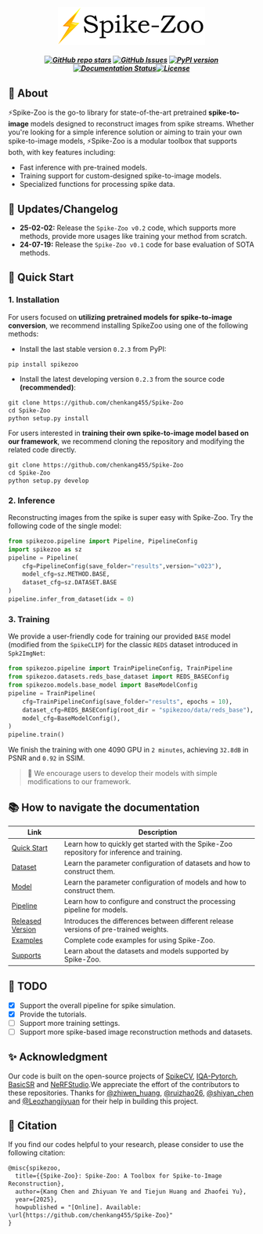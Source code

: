 <p align="center">
    <img src="imgs/spike-zoo.png" width="300"/>
<p>

<h5 align="center">

[![GitHub repo stars](https://img.shields.io/github/stars/chenkang455/Spike-Zoo?style=flat&logo=github&logoColor=whitesmoke&label=Stars)](https://github.com/chenkang455/Spike-Zoo/stargazers) [![GitHub Issues](https://img.shields.io/github/issues/chenkang455/Spike-Zoo?style=flat&logo=github&logoColor=whitesmoke&label=Stars)](https://github.com/chenkang455/Spike-Zoo/issues) <a href="https://badge.fury.io/py/spikezoo"><img src="https://badge.fury.io/py/spikezoo.svg" alt="PyPI version"></a>  <a href='https://spike-zoo.readthedocs.io/zh-cn/latest/index.html'><img src='https://readthedocs.com/projects/plenoptix-nerfstudio/badge/?version=latest' alt='Documentation Status' /></a>[![License](https://img.shields.io/badge/License-MIT-yellow)](https://github.com/chenkang455/Spike-Zoo)
<p>



<!-- <h2 align="center"> 
  <a href="">⚡Spike-Zoo: 
  </a>
</h2> -->

## 📖 About
⚡Spike-Zoo is the go-to library for state-of-the-art pretrained **spike-to-image** models designed to reconstruct images from spike streams. Whether you're looking for a simple inference solution or aiming to train your own spike-to-image models, ⚡Spike-Zoo is a modular toolbox that supports both, with key features including:

- Fast inference with pre-trained models.
- Training support for custom-designed spike-to-image models.
- Specialized functions for processing spike data.


## 🚩 Updates/Changelog
* **25-02-02:** Release the `Spike-Zoo v0.2` code, which supports more methods, provide more usages like training your method from scratch.
* **24-07-19:** Release the `Spike-Zoo v0.1` code for base evaluation of SOTA methods.

## 🍾 Quick Start
### 1. Installation
For users focused on **utilizing pretrained models for spike-to-image conversion**, we recommend installing SpikeZoo using one of the following methods:

* Install the last stable version `0.2.3` from PyPI:
```
pip install spikezoo
```
*  Install the latest developing version `0.2.3` from the source code **(recommended)**:
```
git clone https://github.com/chenkang455/Spike-Zoo
cd Spike-Zoo
python setup.py install
```

For users interested in **training their own spike-to-image model based on our framework**, we recommend cloning the repository and modifying the related code directly.
```
git clone https://github.com/chenkang455/Spike-Zoo
cd Spike-Zoo
python setup.py develop
```

### 2. Inference 
Reconstructing images from the spike is super easy with Spike-Zoo. Try the following code of the single model:
``` python
from spikezoo.pipeline import Pipeline, PipelineConfig
import spikezoo as sz
pipeline = Pipeline(
    cfg=PipelineConfig(save_folder="results",version="v023"),
    model_cfg=sz.METHOD.BASE,
    dataset_cfg=sz.DATASET.BASE 
)
pipeline.infer_from_dataset(idx = 0)
```


### 3. Training
We provide a user-friendly code for training our provided `BASE` model (modified from the `SpikeCLIP`) for the classic `REDS` dataset introduced in `Spk2ImgNet`:
``` python
from spikezoo.pipeline import TrainPipelineConfig, TrainPipeline
from spikezoo.datasets.reds_base_dataset import REDS_BASEConfig
from spikezoo.models.base_model import BaseModelConfig
pipeline = TrainPipeline(
    cfg=TrainPipelineConfig(save_folder="results", epochs = 10),
    dataset_cfg=REDS_BASEConfig(root_dir = "spikezoo/data/reds_base"),
    model_cfg=BaseModelConfig(),
)
pipeline.train()
``` 
We finish the training with one 4090 GPU in `2 minutes`, achieving `32.8dB` in PSNR and `0.92` in SSIM.

> 🌟 We encourage users to develop their models with simple modifications to our framework. 

## 📚 How to navigate the documentation

| **Link** | **Description** |
| --- | --- |
| [Quick Start](https://spike-zoo.readthedocs.io/zh-cn/latest/%E5%BF%AB%E9%80%9F%E5%BC%80%E5%A7%8B.html) | Learn how to quickly get started with the Spike-Zoo repository for inference and training. |
| [Dataset](https://spike-zoo.readthedocs.io/zh-cn/latest/%E6%95%B0%E6%8D%AE%E9%9B%86.html) | Learn the parameter configuration of datasets and how to construct them. |
| [Model](https://spike-zoo.readthedocs.io/zh-cn/latest/%E6%A8%A1%E5%9E%8B.html) | Learn the parameter configuration of models and how to construct them. |
| [Pipeline](https://spike-zoo.readthedocs.io/zh-cn/latest/%E5%A4%84%E7%90%86%E7%AE%A1%E7%BA%BF.html) | Learn how to configure and construct the processing pipeline for models. |
| [Released Version](https://spike-zoo.readthedocs.io/zh-cn/latest/%E5%8F%91%E8%A1%8C%E7%89%88%E6%9C%AC%E4%BB%8B%E7%BB%8D.html) | Introduces the differences between different release versions of pre-trained weights. |
| [Examples](https://spike-zoo.readthedocs.io/zh-cn/latest/%E4%BD%BF%E7%94%A8%E4%BE%8B%E5%AD%90.html) | Complete code examples for using Spike-Zoo. |
| [Supports](https://spike-zoo.readthedocs.io/zh-cn/latest/%E6%94%AF%E6%8C%81%E8%8C%83%E5%9B%B4.html) | Learn about the datasets and models supported by Spike-Zoo. |


## 📅 TODO
- [x] Support the overall pipeline for spike simulation. 
- [x] Provide the tutorials.
- [ ] Support more training settings.
- [ ] Support more spike-based image reconstruction methods and datasets. 

## ✨‍ Acknowledgment
Our code is built on the open-source projects of [SpikeCV](https://spikecv.github.io/), [IQA-Pytorch](https://github.com/chaofengc/IQA-PyTorch), [BasicSR](https://github.com/XPixelGroup/BasicSR) and [NeRFStudio](https://github.com/nerfstudio-project/nerfstudio).We appreciate the effort of the contributors to these repositories. Thanks for [@zhiwen_huang](), [@ruizhao26](https://github.com/ruizhao26), [@shiyan_chen](https://github.com/hnmizuho) and [@Leozhangjiyuan](https://github.com/Leozhangjiyuan) for their help in building this project.

## 📑 Citation
If you find our codes helpful to your research, please consider to use the following citation:
```
@misc{spikezoo,
  title={{Spike-Zoo}: Spike-Zoo: A Toolbox for Spike-to-Image Reconstruction},
  author={Kang Chen and Zhiyuan Ye and Tiejun Huang and Zhaofei Yu},
  year={2025},
  howpublished = "[Online]. Available: \url{https://github.com/chenkang455/Spike-Zoo}"
}
```